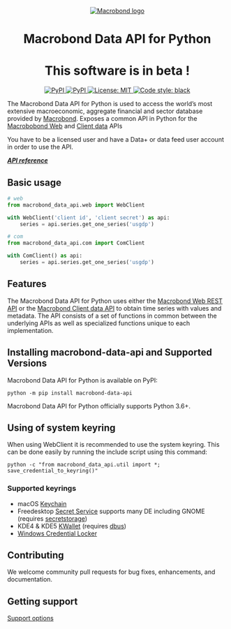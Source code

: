 <p align="center">
    <a href="https://www.macrobond.com/">
        <img src="https://assets-global.website-files.com/5fe1e5ab342569725c29e137/5fe3570b3d22be662c6a6276_macrobond-logo-white.webp" loading="lazy" aria-roledescription="brand logo" alt="Macrobond logo">
    </a>
</p>

<h1 align="center">Macrobond Data API for Python</h1>

<h1 align="center">This software is in beta !</h1>

<p align="center">
<a href="https://pypi.org/project/macrobond-data-api/">
    <img alt="PyPI" src="https://img.shields.io/pypi/v/macrobond-data-api">
</a>
<a href="https://pypi.org/project/macrobond-data-api/">
    <img alt="PyPI" src="https://img.shields.io/pypi/pyversions/macrobond-data-api.svg">
</a>
<!--
<a href="https://github.com/macrobond/macrobond-data-api/actions?query=workflow%3A%22tests%22">
    <img alt="PyPI" src="https://github.com/macrobond/macrobond-data-api/workflows/tests/badge.svg">
</a>
-->
<a href="https://github.com/macrobond-data-api/black/blob/main/LICENSE">
    <img alt="License: MIT" src="https://black.readthedocs.io/en/stable/_static/license.svg">
</a>
<!--
<a href="https://pepy.tech/project/macrobond-data-api"><img alt="Downloads" src="https://pepy.tech/badge/macrobond-data-api">
</a>
-->
<a href="https://github.com/psf/black"><img alt="Code style: black" src="https://img.shields.io/badge/code%20style-black-000000.svg">
</a>
</p>


The Macrobond Data API for Python is used to access the world’s most extensive macroeconomic, aggregate financial and sector database provided by [Macrobond](http://www.macrobond.com).
Exposes a common API in Python for the [Macrobobond Web](https://help.macrobond.com/technical-information/the-macrobond-data-web-api-feed/) and [Client data](https://help.macrobond.com/technical-information/the-macrobond-api-for-python/) APIs

You have to be a licensed user and have a Data+ or data feed user account in order to use the API.

[***API reference***](https://macrobond.github.io/macrobond-data-api/)

## Basic usage

```python
# web
from macrobond_data_api.web import WebClient

with WebClient('client id', 'client secret') as api:
    series = api.series.get_one_series('usgdp')

# com
from macrobond_data_api.com import ComClient

with ComClient() as api:
    series = api.series.get_one_series('usgdp')
```

## Features

The Macrobond Data API for Python uses either the [Macrobond Web REST API](https://help.macrobond.com/technical-information/the-macrobond-data-web-api-feed/) or the [Macrobond Client data API](https://help.macrobond.com/technical-information/the-macrobond-api-for-python/) to obtain time series with values and metadata.
The API consists of a set of functions in common between the underlying APIs as well as specialized functions unique to each implementation.

## Installing macrobond-data-api and Supported Versions

Macrobond Data API for Python is available on PyPI:

```console
python -m pip install macrobond-data-api
```

Macrobond Data API for Python officially supports Python 3.6+.

## Using of system keyring

When using WebClient it is recommended to use the system keyring.
This can be done easily by running the include script using this command:

```console
python -c "from macrobond_data_api.util import *; save_credential_to_keyring()"
```

### Supported keyrings

* macOS [Keychain](https://en.wikipedia.org/wiki/Keychain_%28software%29)
* Freedesktop [Secret Service](http://standards.freedesktop.org/secret-service/) supports many DE including GNOME (requires [secretstorage](https://pypi.python.org/pypi/secretstorage))
* KDE4 & KDE5 [KWallet](https://en.wikipedia.org/wiki/KWallet) (requires [dbus](https://pypi.python.org/pypi/dbus-python))
* [Windows Credential Locker](https://docs.microsoft.com/en-us/windows/uwp/security/credential-locker)

## Contributing

We welcome community pull requests for bug fixes, enhancements, and documentation.

## Getting support

[Support options](https://help.macrobond.com/support/)
